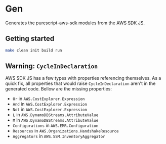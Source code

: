 # Gen

Generates the purescript-aws-sdk modules from the [AWS SDK JS](https://github.com/aws/aws-sdk-js).

## Getting started

```sh
make clean init build run
```

## Warning: `CycleInDeclaration`

AWS SDK JS has a few types with properties referencing themselves. As a quick fix, all properties that would raise
`CycleInDeclaration` aren't in the generated code. Bellow are the missing properties:

  - `Or` in `AWS.CostExplorer.Expression`
  - `And` in `AWS.CostExplorer.Expression`
  - `Not` in `AWS.CostExplorer.Expression`
  - `L` in `AWS.DynamoDBStreams.AttributeValue`
  - `M` in `AWS.DynamoDBStreams.AttributeValue`
  - `Configurations` in `AWS.EMR.Configuration`
  - `Resources` in `AWS.Organizations.HandshakeResource`
  - `Aggregators` in `AWS.SSM.InventoryAggregator`
